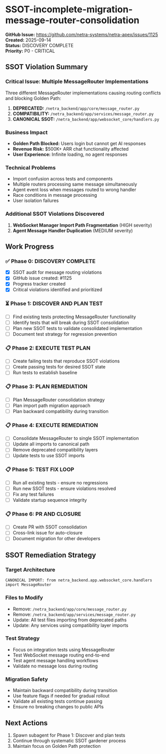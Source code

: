 # SSOT-incomplete-migration-message-router-consolidation

**GitHub Issue:** https://github.com/netra-systems/netra-apex/issues/1125  
**Created:** 2025-09-14  
**Status:** DISCOVERY COMPLETE  
**Priority:** P0 - CRITICAL

## **SSOT Violation Summary**

### **Critical Issue: Multiple MessageRouter Implementations**
Three different MessageRouter implementations causing routing conflicts and blocking Golden Path:

1. **DEPRECATED:** `/netra_backend/app/core/message_router.py` 
2. **COMPATIBILITY:** `/netra_backend/app/services/message_router.py`
3. **CANONICAL SSOT:** `/netra_backend/app/websocket_core/handlers.py`

### **Business Impact**
- **Golden Path Blocked:** Users login but cannot get AI responses
- **Revenue Risk:** $500K+ ARR chat functionality affected
- **User Experience:** Infinite loading, no agent responses

### **Technical Problems**
- Import confusion across tests and components
- Multiple routers processing same message simultaneously  
- Agent event loss when messages routed to wrong handler
- Race conditions in message processing
- User isolation failures

### **Additional SSOT Violations Discovered**
1. **WebSocket Manager Import Path Fragmentation** (HIGH severity)
2. **Agent Message Handler Duplication** (MEDIUM severity)

## **Work Progress**

### ✅ Phase 0: DISCOVERY COMPLETE
- [x] SSOT audit for message routing violations
- [x] GitHub issue created: #1125
- [x] Progress tracker created
- [x] Critical violations identified and prioritized

### ⏳ Phase 1: DISCOVER AND PLAN TEST
- [ ] Find existing tests protecting MessageRouter functionality
- [ ] Identify tests that will break during SSOT consolidation
- [ ] Plan new SSOT tests to validate consolidated implementation
- [ ] Document test strategy for regression prevention

### 📋 Phase 2: EXECUTE TEST PLAN
- [ ] Create failing tests that reproduce SSOT violations
- [ ] Create passing tests for desired SSOT state
- [ ] Run tests to establish baseline

### 📋 Phase 3: PLAN REMEDIATION
- [ ] Plan MessageRouter consolidation strategy
- [ ] Plan import path migration approach
- [ ] Plan backward compatibility during transition

### 📋 Phase 4: EXECUTE REMEDIATION
- [ ] Consolidate MessageRouter to single SSOT implementation
- [ ] Update all imports to canonical path
- [ ] Remove deprecated compatibility layers
- [ ] Update tests to use SSOT imports

### 📋 Phase 5: TEST FIX LOOP
- [ ] Run all existing tests - ensure no regressions
- [ ] Run new SSOT tests - ensure violations resolved
- [ ] Fix any test failures
- [ ] Validate startup sequence integrity

### 📋 Phase 6: PR AND CLOSURE
- [ ] Create PR with SSOT consolidation
- [ ] Cross-link issue for auto-closure
- [ ] Document migration for other developers

## **SSOT Remediation Strategy**

### **Target Architecture**
```
CANONICAL IMPORT: from netra_backend.app.websocket_core.handlers import MessageRouter
```

### **Files to Modify**
- Remove: `/netra_backend/app/core/message_router.py`
- Remove: `/netra_backend/app/services/message_router.py`
- Update: All test files importing from deprecated paths
- Update: Any services using compatibility layer imports

### **Test Strategy**
- Focus on integration tests using MessageRouter
- Test WebSocket message routing end-to-end
- Test agent message handling workflows
- Validate no message loss during routing

### **Migration Safety**
- Maintain backward compatibility during transition
- Use feature flags if needed for gradual rollout
- Validate all existing tests continue passing
- Ensure no breaking changes to public APIs

## **Next Actions**
1. Spawn subagent for Phase 1: Discover and plan tests
2. Continue through systematic SSOT gardener process
3. Maintain focus on Golden Path protection